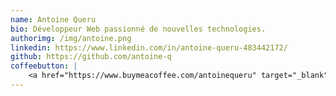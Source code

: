 ```yaml
---
name: Antoine Queru
bio: Développeur Web passionné de nouvelles technologies. 
authorimg: /img/antoine.png
linkedin: https://www.linkedin.com/in/antoine-queru-483442172/
github: https://github.com/antoine-q
coffeebutton: |
    <a href="https://www.buymeacoffee.com/antoinequeru" target="_blank"><img src="https://cdn.buymeacoffee.com/buttons/v2/default-yellow.png" alt="Buy Me A Coffee" style="height: 40px !important;width: 145px !important;" ></a>
---
```


